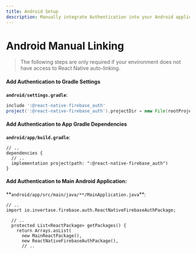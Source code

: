 ```yaml
---
title: Android Setup
description: Manually integrate Authentication into your Android application.
---
```


# Android Manual Linking

> The following steps are only required if your environment does not have access to React Native
> auto-linking.

#### Add Authentication to Gradle Settings

**`android/settings.gradle`**:

```groovy
include ':@react-native-firebase_auth'
project(':@react-native-firebase_auth').projectDir = new File(rootProject.projectDir, './../node_modules/@react-native-firebase/auth/android')
```

#### Add Authentication to App Gradle Dependencies

**`android/app/build.gradle`**:

```groovy{4}
// ..
dependencies {
  // ..
  implementation project(path: ":@react-native-firebase_auth")
}
```

#### Add Authentication to Main Android Application:

**`android/app/src/main/java/**/MainApplication.java`\*\*:

```java{2,8}
// ..
import io.invertase.firebase.auth.ReactNativeFirebaseAuthPackage;

  // ..
  protected List<ReactPackage> getPackages() {
    return Arrays.asList(
      new MainReactPackage(),
      new ReactNativeFirebaseAuthPackage(),
      // ..
```
